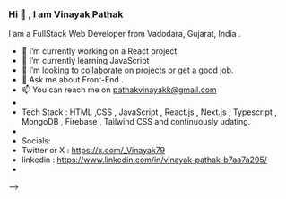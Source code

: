 ### Hi 👋 , I am Vinayak Pathak
I am a FullStack Web Developer from Vadodara, Gujarat, India .
- 🔭 I’m currently working on a React project
- 🌱 I’m currently learning JavaScript
- 👯 I’m looking to collaborate on projects or get a good job.
- 💬 Ask me about Front-End .
- 📫 You can reach me on pathakvinayakk@gmail.com
- 
- Tech Stack : HTML ,CSS , JavaScript , React.js , Next.js , Typescript , MongoDB , Firebase , Tailwind CSS and continuously udating.
- 
- Socials:
- Twitter or X : https://x.com/_Vinayak79
- linkedin : https://www.linkedin.com/in/vinayak-pathak-b7aa7a205/
- 
-->
